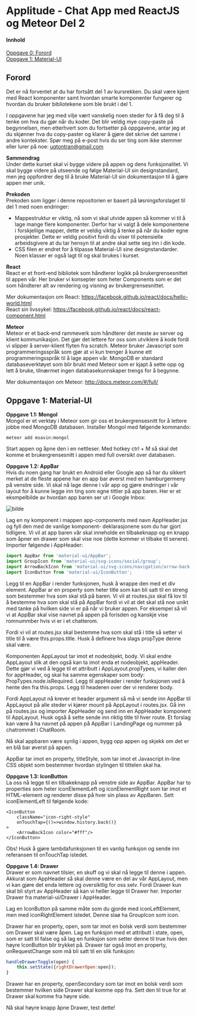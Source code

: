 # Applitude - Chat App med ReactJS og Meteor Del 2
#### Innhold  
[Oppgave 0: Forord](#forord)  
[Oppgave 1: Material-UI](#material-ui)  
<a name="forord"/>
## Forord
Det er nå forventet at du har fortsått del 1 av kursrekken. Du skal være kjent med React
komponenter samt hvordan smarte komponenter fungerer og hvordan du bruker bibliotekene
som ble brukt i del 1.

I oppgavene har jeg med vilje vært vanskelig noen steder for å få deg til å tenke om hva du
gjør når du koder. Det blir veldig mye copy-paste på begynnelsen, men etterhvert som du
fortsetter på oppgavene, antar jeg at du skjønner hva du copy-paster og klarer å gjøre det
skrive det samme i andre kontekster. Spør meg på e-post hvis du ser ting som ikke stemmer
eller lurer på noe: uqtontran@gmail.com

__Sammendrag__  
Under dette kurset skal vi bygge videre på appen og dens funksjonalitet. Vi skal bygge videre på utseende
og følge Material-UI sin designstandard, men jeg oppfordrer deg til å bruke Material-UI sin dokumentasjon
til å gjøre appen mer unik.

__Prekoden__  
Prekoden som ligger i denne repositorien er basert på løsningsforslaget til del 1 med noen endringer:
* Mappestruktur er viktig, nå som vi skal utvide appen så kommer vi til å lage mange flere komponenter. 
Derfor har vi valgt å dele komponentene i forskjellige mapper, dette er veldig viktig å tenke på når
du koder egne prosjekter. Dette er veldig positivt fordi du viser til potensielle arbeidsgivere at
du tar hensyn til at andre skal sette seg inn i din kode.
* CSS filen er endret for å tilpasse Material-UI sine designstandarder. Noen klasser er også lagt til og
skal brukes i kurset.

__React__  
React er et front-end bibliotek som håndterer logikk på brukergrensesnittet til appen vår. Her bruker vi
konsepter som heter Components som er det som håndterer alt av rendering og visning av brukergrensesnittet.

Mer dokumentasjon om React: https://facebook.github.io/react/docs/hello-world.html  
React sin livssykel: https://facebook.github.io/react/docs/react-component.html

__Meteor__  
Meteor er et back-end rammeverk som håndterer det meste av server og klient kommunikasjon.
Det gjør det lettere for oss som utviklere å kode fordi vi slipper å server-klient flyten fra scratch.
Meteor bruker Javascript som programmeringsspråk som gjør at vi kun trenger å kunne ett programmeringsspråk
til å lage appen vår. MongoDB er standard databaseverktøyet som blir brukt med Meteor som er kjapt å sette opp
og lett å bruke, tilnærmet ingen databasekunnskaper trengs for å begynne.

Mer dokumentasjon om Meteor: http://docs.meteor.com/#/full/
<a name="material-ui"/>
## Oppgave 1: Material-UI

__Oppgave 1.1: Mongol__  
Mongol er et verktøy i Meteor som gir oss et brukergrensesnitt for å lettere jobbe med MongoDB
databasen. Installer Mongol med følgende kommando:
```
meteor add msavin:mongol
```

Start appen og åpne den i en nettleser. Med hotkey ctrl + M så skal det komme et brukergrensesnitt i appen
med full oversikt over databasen.

__Oppgave 1.2: AppBar__  
Hvis du noen gang har brukt en Android eller Google app så har du sikkert merket at de fleste appene har
en app bar øverst med en hamburgermeny på venstre side. Vi skal nå lage denne i vår app og gjøre endringer
i vår layout for å kunne legge inn ting som egne tittler på app baren. Her er et eksmpelbilde av hvordan
app baren ser ut i Google Inbox:

![bilde](http://heim.ifi.uio.no/uqtran/Applitude/Chat-app/Google-Inbox-app.jpg)

Lag en ny komponent i mappen app-components med navn AppHeader.jsx og fyll den med de vanlige komponent-
deklarasjonene som du har gjort tidligere. Vi vil at app baren vår skal inneholde en
tilbakeknapp og en knapp som åpner en drawer som skal vise noe (dette kommer vi tilbake
til senere). Importer følgende i AppHeader:

```javascript
import AppBar from 'material-ui/AppBar';
import GroupIcon from 'material-ui/svg-icons/social/group';
import ArrowBackIcon from 'material-ui/svg-icons/navigation/arrow-back';
import IconButton from 'material-ui/IconButton';
```

Legg til en AppBar i render funksjonen, husk å wrappe den med et div element.
AppBar ar en property som heter title som kan bli satt til en streng som bestemmer
hva som skal stå på baren. Vi vil at routes.jsx skal få lov til å bestemme hva
som skal stå på AppBar fordi vi vil at det skal stå noe unikt med tanke på hvilken
side vi er på når vi bruker appen. For eksempel så vil vi at AppBar skal vise navnet
på appen på forisden og kanskje vise romnummber hvis vi er i et chatterom.

Fordi vi vil at routes.jsx skal bestemme hva som skal stå i title så setter vi
title til å være this.props.title. Husk å definere hva slags propType denne skal
være.

Komponenten AppLayout tar imot et nodeobjekt, body. Vi skal endre AppLayout slik at den også kan ta imot
enda et nodeobjekt, appHeader. Dette gjør vi ved å legge til et attributt i AppLayout.propTypes, vi kaller
den for appHeader, og skal ha samme egenskaper som body: PropTypes.node.isRequired. Legg til appHeader
i render funksjonen ved å hente den fra this.props. Legg til headeren over der vi renderer body.

Fordi AppLayout nå krever et header argument så må vi sende inn AppBar til AppLayout
på alle steder vi kjører mount på AppLayout i routes.jsx. Gå inn på routes.jsx og
importer AppHeader og send inn en AppHeader komponent til AppLayout. Husk også å sette
sende inn riktig title til hver route. Et forslag kan være å ha navnet på appen
på AppBar i LandingPage og nummer på chatrommet i ChatRoom.

Nå skal appbaren være synlig i appen, bygg opp appen og skjekk om det er en blå bar
øverst på appen.

AppBar tar imot en property, titleStyle, som tar imot et Javascript in-line CSS objekt
som bestemmer hvordan stylingen til tittelen skal ha.

__Oppgave 1.3: IconButton__  
La oss nå legge til en tilbakeknapp på venstre side av AppBar. AppBar har to
properties som heter iconElementLeft og iconElementRight som tar imot et HTML-element
og renderer disse på hver sin plass av AppBaren. Sett iconElementLeft til følgende
kode:

```
<IconButton
    className="icon-right-style"
    onTouchTap={()=>window.history.back()}
>
    <ArrowBackIcon color="#fff"/>
</IconButton>
```

Obs! Husk å gjøre lambdafunksjonen til en vanlig funksjon og sende inn referansen
til onTouchTap istedet.

__Oppgave 1.4: Drawer__  
Drawer er som navnet tilsier, en skuff og vi skal nå legge til denne i appen.
Akkurat som AppHeader så skal denne være en del av vår AppLayout, men vi kan gjøre 
det enda lettere og oversiktlig for oss selv. Fordi Drawer kun skal bli styrt av
AppHeader så kan vi heller legge til Drawer her. Importer Drawer fra material-ui/Drawer
i AppHeader.

Lag en IconButton på samme måte som du gjorde med iconLeftElement, men med 
iconRightElement istedet. Denne slaø ha GroupIcon som icon.

Drawer har en property, open, som tar imot en bolsk verdi som bestemmer om Drawer
skal være åpen. Lag en funksjon med et attributt i state, open, som er satt til false
og så lag en funksjon som setter denne til true hvis den høyre IconButton blir trykket
på. Drawer tar også imot en property, onRequestChange som må bli satt til en slik
funksjon:

```javascript
handleDrawerToggle(open) {
    this.setState({rightDrawerOpen:open});
}
```

Drawer har en property, openSecondary som tar imot en bolsk verdi som bestemmer 
hvilken side Drawer skal komme opp fra. Sett den til true for at Drawer skal komme
fra høyre side.

Nå skal høyre knapp åpne Drawer, test dette!
